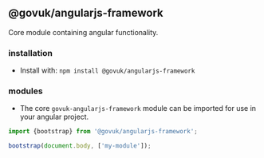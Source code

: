 ## @govuk/angularjs-framework

Core module containing angular functionality.

### installation
- Install with: `npm install @govuk/angularjs-framework`

### modules

- The core `govuk-angularjs-framework` module can be imported for use in your angular project.

```typescript
import {bootstrap} from '@govuk/angularjs-framework';

bootstrap(document.body, ['my-module']);
```
